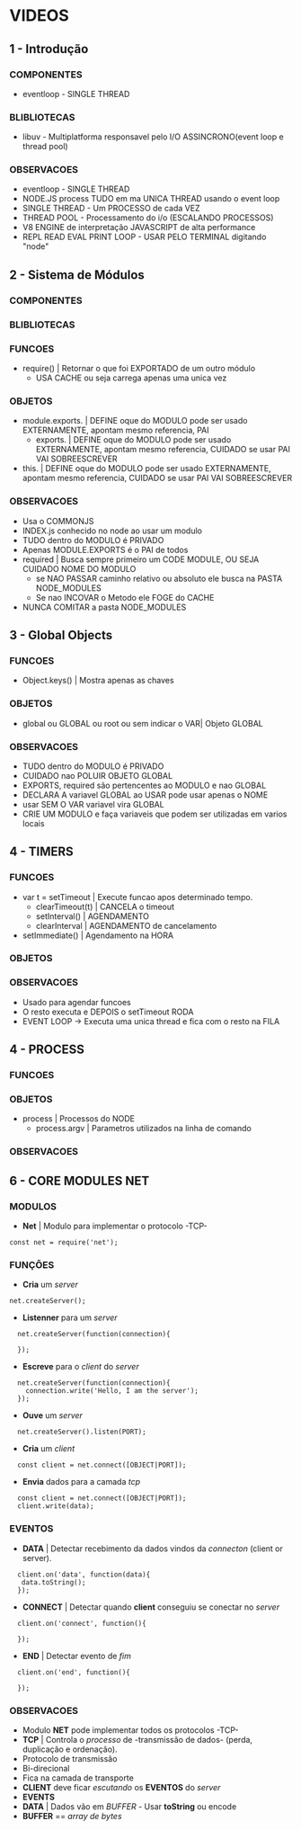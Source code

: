 # VIDEOS
## 1 - Introdução

### COMPONENTES
  - eventloop - SINGLE THREAD

### BLIBLIOTECAS
  - libuv - Multiplatforma responsavel pelo I/O ASSINCRONO(event loop e thread pool)

### OBSERVACOES
  - eventloop - SINGLE THREAD
  - NODE.JS process TUDO em ma UNICA THREAD usando o event loop
  - SINGLE THREAD - Um PROCESSO de cada VEZ
  - THREAD POOL - Processamento do i/o (ESCALANDO PROCESSOS)
  - V8 ENGINE de interpretação JAVASCRIPT de alta performance
  - REPL READ EVAL PRINT LOOP - USAR PELO TERMINAL digitando "node"


## 2 - Sistema de Módulos

### COMPONENTES

### BLIBLIOTECAS

### FUNCOES
  - require() | Retornar o que foi EXPORTADO de um outro módulo
    - USA CACHE ou seja carrega apenas uma unica vez

### OBJETOS
  - module.exports.  | DEFINE oque do MODULO pode ser usado EXTERNAMENTE, apontam mesmo referencia, PAI
    - exports.         | DEFINE oque do MODULO pode ser usado EXTERNAMENTE, apontam mesmo referencia, CUIDADO se usar PAI VAI SOBREESCREVER
  - this.            | DEFINE oque do MODULO pode ser usado EXTERNAMENTE, apontam mesmo referencia, CUIDADO se usar PAI VAI SOBREESCREVER

### OBSERVACOES
  - Usa o COMMONJS
  - INDEX.js conhecido no node ao usar um modulo
  - TUDO dentro do MODULO é PRIVADO
  - Apenas MODULE.EXPORTS é o PAI de todos
  - required | Busca sempre primeiro um CODE MODULE, OU SEJA CUIDADO NOME DO MODULO
    - se NAO PASSAR caminho relativo ou absoluto ele busca na PASTA NODE_MODULES
    - Se nao INCOVAR o Metodo ele FOGE do CACHE
  - NUNCA COMITAR a pasta NODE_MODULES



## 3 - Global Objects

### FUNCOES
  - Object.keys() | Mostra apenas as chaves

### OBJETOS
  - global ou GLOBAL ou root ou sem indicar o VAR| Objeto GLOBAL

### OBSERVACOES
  -  TUDO dentro do MODULO é PRIVADO
  -  CUIDADO nao POLUIR OBJETO GLOBAL
  -  EXPORTS, required são pertencentes ao MODULO e nao GLOBAL
  -  DECLARA A variavel GLOBAL ao USAR pode usar apenas o NOME
  -  usar SEM O VAR variavel vira GLOBAL
  -  CRIE UM MODULO e faça variaveis que podem ser utilizadas em varios locais


## 4 - TIMERS

### FUNCOES
  - var t = setTimeout | Execute funcao apos determinado tempo.
    - clearTimeout(t) | CANCELA o timeout
    - setInterval() | AGENDAMENTO
    - clearInterval | AGENDAMENTO de cancelamento
  - setImmediate() | Agendamento na HORA

### OBJETOS

### OBSERVACOES
  - Usado para agendar funcoes
  - O resto executa e DEPOIS o setTimeout RODA
  - EVENT LOOP -> Executa uma unica thread e fica com o resto na FILA


## 4 - PROCESS

### FUNCOES

### OBJETOS
  - process | Processos do NODE
    - process.argv | Parametros utilizados na linha de comando

### OBSERVACOES

## 6 - CORE MODULES NET

### MODULOS
  - **Net** | Modulo para implementar o protocolo -TCP-
```nodejs
const net = require('net');
```
### FUNÇÕES
  - **Cria** um _server_
```nodejs
net.createServer();
```
  - **Listenner** para um _server_
```nodejs
  net.createServer(function(connection){

  });
```
  - **Escreve** para o _client_ do _server_
```nodejs
  net.createServer(function(connection){
    connection.write('Hello, I am the server');
  });

```
  - **Ouve** um _server_
```nodejs
  net.createServer().listen(PORT);
```

  - **Cria** um _client_
```nodejs
  const client = net.connect([OBJECT|PORT]);
```
  - **Envia** dados para a camada _tcp_
```nodejs
  const client = net.connect([OBJECT|PORT]);
  client.write(data);
```

### EVENTOS
  - **DATA** | Detectar recebimento da dados vindos da _connecton_ (client or server).
```nodejs
  client.on('data', function(data){
   data.toString();
  });
```
  - **CONNECT** | Detectar quando **client** conseguiu se conectar no _server_
```nodejs
  client.on('connect', function(){

  });
```

  - **END** | Detectar evento de _fim_
```nodejs
  client.on('end', function(){

  });
```


### OBSERVACOES
  - Modulo **NET** pode implementar todos os protocolos -TCP-
  - **TCP** | Controla o _processo_ de -transmissão de dados- (perda, duplicação e ordenação).
   - Protocolo de transmissão
   - Bi-direcional
   - Fica na camada de transporte
  - **CLIENT** deve ficar _escutando_ os **EVENTOS** do _server_
  - **EVENTS**
   - **DATA** | Dados vão em _BUFFER_
    - Usar **toString** ou encode
  - **BUFFER** == _array de bytes_
